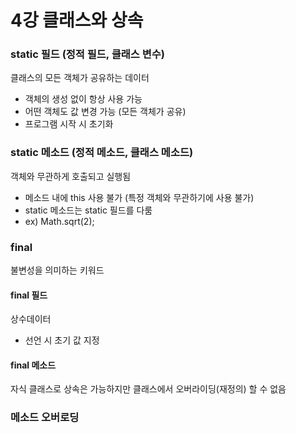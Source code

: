 # 4강 클래스와 상속

### static 필드 (정적 필드, 클래스 변수)
클래스의 모든 객체가 공유하는 데이터
- 객체의 생성 없이 항상 사용 가능
- 어떤 객체도 값 변경 가능 (모든 객체가 공유)
- 프로그램 시작 시 초기화

### static 메소드 (정적 메소드, 클래스 메소드)
객체와 무관하게 호출되고 실행됨
- 메소드 내에 this 사용 불가 (특정 객체와 무관하기에 사용 불가)
- static 메소드는 static 필드를 다룸
- ex) Math.sqrt(2); 

### final
불변성을 의미하는 키워드

#### final 필드
상수데이터
- 선언 시 초기 값 지정

#### final 메소드
자식 클래스로 상속은 가능하지만 클래스에서 오버라이딩(재정의) 할 수 없음

### 메소드 오버로딩


